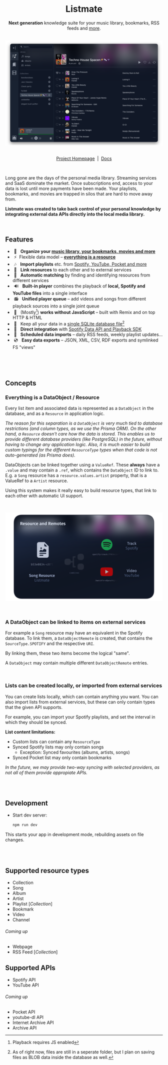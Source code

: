 <div align="center">
	<br />
	<h1>Listmate</h1>
	<p>
		<strong>Next generation</strong> knowledge suite for your music library, bookmarks, RSS feeds and <a href="#supported-resource-types">more</a>.
	</p>
	<br />
	<a href="resources/header.png">
		<img src="resources/header.png">
	</a>
	<br /><br />
	<p>
		<a href="#">Project Homepage</a>
		<span>&nbsp;|&nbsp;</span>
		<a href="#">Docs</a>
	</p>
	<br />
</div>

>

Long gone are the days of the personal media library. Streaming services and SaaS dominate the market. Once subscriptions end, access to your data is lost until more payments have been made. Your playlists, bookmarks, and movies are trapped in silos that are hard to move away from.

**Listmate was created to take back control of your personal knowledge by integrating external data APIs directly into the local media library.**

<br>

## Features

- &nbsp;📝 &nbsp; **Organize your [music library, your bookmarks, movies and more](#supported-resource-types)**
- &nbsp;⚡️&nbsp; Flexible data model – [**everything is a resource**](#everything-is-a-dataobject--resource)
- &nbsp;🎶 &nbsp; **Import playlists** etc. from [Spotify, YouTube, Pocket and more](#supported-apis)
- &nbsp;🔗 &nbsp; **Link resources** to each other and to external services
- &nbsp;🔮 &nbsp; **Automatic matching** by finding and identifying resources from different services
- &nbsp;🔊 &nbsp; **Built-in player** combines the playback of **local, Spotify and YouTube files** into a single interface
- &nbsp;📻 &nbsp; **Unified player queue** – add videos and songs from different playback sources into a single joint queue
- &nbsp;🤖 &nbsp; (Mostly[^1]) **works without JavaScript** – built with Remix and on top HTTP & HTML
- &nbsp;💾 &nbsp; Keep all your data in a [single SQLite database file](https://sqlite.org/appfileformat.html)[^2]
- &nbsp;🔌 &nbsp; **Direct integration** with [Spotify Data API and Playback SDK](https://developer.spotify.com/documentation/)
- &nbsp;📆 &nbsp; **Scheduled data imports** – daily RSS feeds, weekly playlist updates...
- &nbsp;💿 &nbsp; **Easy data exports** – JSON, XML, CSV, RDF exports and symlinked FS "views"

[^1]: Playback requires JS enabled
[^2]: As of right now, files are still in a seperate folder, but I plan on saving files as BLOB data inside the database as well.

<br>
<br>
<br>

## Concepts

### Everything is a DataObject / Resource

Every list item and associated data is represented as a `DataObject` in the database, and as a `Resource` in application logic.

_The reason for this separation is a `DataObject` is very much tied to database restrictions (and column types, as we use the Prisma ORM). On the other hand, a `Resource` doesn't care how the data is stored. This enables us to provide different database providers (like PostgreSQL) in the future, without having to change any application logic. Also, it is much easier to build custom typings for the different `ResourceType` types when that code is not auto-generated (as Prisma does)._

DataObjects can be linked together using a `ValueRef`. These **always** have a `.value` and may contain a `.ref`, which contains the `DataObject` ID to link to.
E.g. a `Song` resource has a `resource.values.artist` property, that is a ValueRef to a `Artist` resource.

Using this system makes it really easy to build resource types, that link to each other with automatic UI support.

<br>

![Resource explainer image](resources/remote-explainer.png)

<br>

### A DataObject can be linked to items on external services

For example a `Song` resource may have an equivalent in the Spotify database. To link them, a `DataObjectRemote` is created, that contains the `SourceType.SPOTIFY` and the respective `URI`.

By linking them, these two items become the logical "same".

A `DataObject` may contain multiple different `DataObjectRemote` entries.

<br>

### Lists can be created locally, or imported from external services

You can create lists locally, which can contain anything you want. You can also import lists from external services, but these can only contain types that the given API supports.

For example, you can import your Spotify playlists, and set the interval in which they should be synced.

**List content limitations:**

- Custom lists can contain any `ResourceType`
- Synced Spotify lists may only contain songs
  - Exception: Synced favourites (albums, artists, songs)
- Synced Pocket list may only contain bookmarks

_In the future, we may provide two-way syncing with selected providers, as not all of them provide appropiate APIs._

<br><br>

## Development

- Start dev server:

  ```sh
  npm run dev
  ```

This starts your app in development mode, rebuilding assets on file changes.

<br><br>

## Supported resource types

- Collection
- Song
- Album
- Artist
- Playlist [_Collection_]
- Bookmark
- Video
- Channel

###### Coming up

- Webpage
- RSS Feed [_Collection_]

## Supported APIs

- Spotify API
- YouTube API

###### Coming up

- Pocket API
- youtube-dl API
- Internet Archive API
- Archive API
